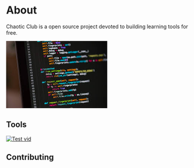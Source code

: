 # About
Chaotic Club is a open source project devoted to building learning tools for free.

![thing](code.jpg)

## Tools

[![Test vid](https://img.youtube.com/vi/E/K4TOrB7at0Y?si=yEtLduKAWE6EfXbV.jpg)](https://www.youtube.com/watch?v=K4TOrB7at0Y?si=yEtLduKAWE6EfXbV)

## Contributing 
